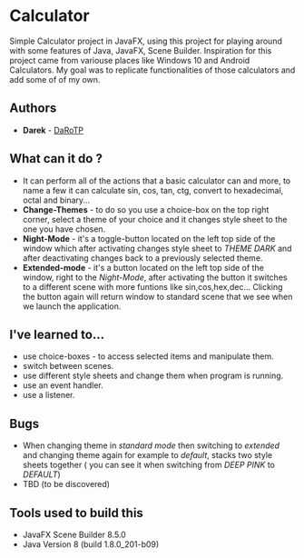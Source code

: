 # Calculator

Simple Calculator project in JavaFX, using this project for playing around with some features of Java, JavaFX, Scene Builder.
Inspiration for this project came from variouse places like Windows 10 and Android Calculators. My goal was to replicate functionalities of those calculators and add some of of my own.

## Authors

* **Darek**  - [DaRoTP](https://github.com/DaRoTP)

## What can it do ?
* It can perform all of the actions that a basic calculator can and more, to name a few it can calculate sin, cos, tan, ctg, convert to hexadecimal, octal and binary...
* **Change-Themes** - to do so you use a choice-box on the top right corner, select a theme of your choice and it changes style sheet to the one you have chosen.
* **Night-Mode** - it's a toggle-button located on the left top side of the window which after activating changes style sheet to *THEME DARK* and after deactivating changes back to a previously selected theme.
* **Extended-mode** - it's a button located on the left top side of the window, right to the *Night-Mode*, after activating the button it switches to a different scene with more funtions like sin,cos,hex,dec... Clicking the button again will return window to standard scene that we see when we launch the application.


## I've learned to...
* use choice-boxes - to access selected items and manipulate them.
* switch between scenes.
* use different style sheets and change them when program is running.
* use an event handler.
* use a listener.

## Bugs
* When changing theme in *standard mode* then switching to *extended* and changing theme again for example to *default*, stacks two style sheets together ( you can see it when switching from *DEEP PINK* to *DEFAULT*)
* TBD (to be discovered)

## Tools used to build this 

* JavaFX Scene Builder 8.5.0
* Java Version 8 (build 1.8.0_201-b09)
